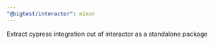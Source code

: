 ```yaml
---
"@bigtest/interactor": minor
---
```


Extract cypress integration out of interactor as a standalone package
